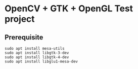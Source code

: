 # OpenCV + GTK + OpenGL Test project

## Prerequisite

``` shell
sudo apt install mesa-utils
sudo apt install libgtk-3-dev
sudo apt install libgtk-4-dev
sudo apt install libglu1-mesa-dev
```

